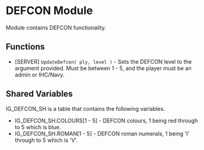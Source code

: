 # DEFCON Module

Module contains DEFCON functionality.

## Functions
* [SERVER] `UpdateDefcon( ply, level )` - Sets the DEFCON level to the argument provided. Must be between 1 - 5, and the player must be an admin or IHC/Navy.

## Shared Variables

IG_DEFCON_SH is a table that contains the following variables.

* IG_DEFCON_SH.COLOURS[1 - 5] - DEFCON colours, 1 being red through to 5 which is blue.
* IG_DEFCON_SH.ROMAN[1 - 5] - DEFCON roman numerals, 1 being 'I' through to 5 which is 'V'.
